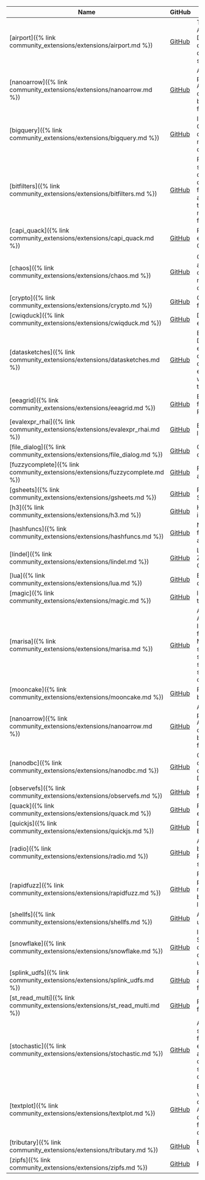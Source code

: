 |                                     Name                                     |                                             GitHub                                              |                                                                                                                    Description                                                                                                                     |
|------------------------------------------------------------------------------|-------------------------------------------------------------------------------------------------|----------------------------------------------------------------------------------------------------------------------------------------------------------------------------------------------------------------------------------------------------|
| [airport]({% link community_extensions/extensions/airport.md %})             | [<span class=github>GitHub</span>](https://github.com/query-farm/airport)                       | The Airport extension brings Arrow Flight support to DuckDB, enabling DuckDB to query, modify, and store data from Arrow Flight servers.                                                                                                           |
| [nanoarrow]({% link community_extensions/extensions/nanoarrow.md %})         | [<span class=github>GitHub</span>](https://github.com/paleolimbot/duckdb-nanoarrow)             | Allows the consumption and production of the Apache Arrow interprocess communication (IPC) format, both from files and directly from stream buffers.                                                                                               |
| [bigquery]({% link community_extensions/extensions/bigquery.md %})           | [<span class=github>GitHub</span>](https://github.com/hafenkran/duckdb-bigquery)                | Integrates DuckDB with Google BigQuery, allowing direct querying and management of BigQuery datasets                                                                                                                                               |
| [bitfilters]({% link community_extensions/extensions/bitfilters.md %})       | [<span class=github>GitHub</span>](https://github.com/query-farm/bitfilters)                    | Provides high-performance, space-efficient probabilistic data structures—including quotient, XOR, and binary fuse filters—for fast approximate set membership testing with no false negatives and configurable false positive rates.               |
| [capi_quack]({% link community_extensions/extensions/capi_quack.md %})       | [<span class=github>GitHub</span>](https://github.com/duckdb/extension-template-c)              | Provides a hello world example demo from the C/C++ C API template                                                                                                                                                                                  |
| [chaos]({% link community_extensions/extensions/chaos.md %})                 | [<span class=github>GitHub</span>](https://github.com/taniabogatsch/duckdb-chaos)               | Creates chaos! ⋆✴︎˚｡⋆ Chaos allows you to throw any type of DuckDB exception, or to raise a SIGSEGV, SIGABRT, or SIGBUS signal.                                                                                                                     |
| [crypto]({% link community_extensions/extensions/crypto.md %})               | [<span class=github>GitHub</span>](https://github.com/query-farm/crypto)                        | Cryptographic hash functions and HMAC                                                                                                                                                                                                              |
| [cwiqduck]({% link community_extensions/extensions/cwiqduck.md %})           | [<span class=github>GitHub</span>](https://github.com/cwiq-os/cwiqduck)                         | DuckDB filesystem extension for CWIQ FS                                                                                                                                                                                                            |
| [datasketches]({% link community_extensions/extensions/datasketches.md %})   | [<span class=github>GitHub</span>](https://github.com/query-farm/datasketches)                  | By utilizing the Apache DataSketches library this extension can efficiently compute approximate distinct item counts and estimations of quantiles, while allowing the sketches to be serialized.                                                   |
| [eeagrid]({% link community_extensions/extensions/eeagrid.md %})             | [<span class=github>GitHub</span>](https://github.com/ahuarte47/duckdb-eeagrid)                 | Extension that adds support for working with the EEA Reference Grid System.                                                                                                                                                                        |
| [evalexpr_rhai]({% link community_extensions/extensions/evalexpr_rhai.md %}) | [<span class=github>GitHub</span>](https://github.com/query-farm/evalexpr_rhai)                 | Evaluate the Rhai scripting language in DuckDB                                                                                                                                                                                                     |
| [file_dialog]({% link community_extensions/extensions/file_dialog.md %})     | [<span class=github>GitHub</span>](https://github.com/yutannihilation/duckdb-ext-file-dialog)   | Choose a file via native file dialog                                                                                                                                                                                                               |
| [fuzzycomplete]({% link community_extensions/extensions/fuzzycomplete.md %}) | [<span class=github>GitHub</span>](https://github.com/query-farm/fuzzycomplete)                 | Fuzzy matching based autocompletion                                                                                                                                                                                                                |
| [gsheets]({% link community_extensions/extensions/gsheets.md %})             | [<span class=github>GitHub</span>](https://github.com/evidence-dev/duckdb_gsheets)              | Read and write Google Sheets using SQL                                                                                                                                                                                                             |
| [h3]({% link community_extensions/extensions/h3.md %})                       | [<span class=github>GitHub</span>](https://github.com/isaacbrodsky/h3-duckdb)                   | Hierarchical hexagonal indexing for geospatial data                                                                                                                                                                                                |
| [hashfuncs]({% link community_extensions/extensions/hashfuncs.md %})         | [<span class=github>GitHub</span>](https://github.com/query-farm/hashfuncs)                     | Non-cryptographic hash functions, xxHash, rapidhash and Murmurhash3                                                                                                                                                                                |
| [lindel]({% link community_extensions/extensions/lindel.md %})               | [<span class=github>GitHub</span>](https://github.com/query-farm/lindel)                        | Linearization/Delinearization, Z-Order, Hilbert and Morton Curves                                                                                                                                                                                  |
| [lua]({% link community_extensions/extensions/lua.md %})                     | [<span class=github>GitHub</span>](https://github.com/isaacbrodsky/duckdb-lua)                  | Evaluate Lua scripts within queries                                                                                                                                                                                                                |
| [magic]({% link community_extensions/extensions/magic.md %})                 | [<span class=github>GitHub</span>](https://github.com/carlopi/duckdb_magic)                     | libmagic/file utilities ported to DuckDB                                                                                                                                                                                                           |
| [marisa]({% link community_extensions/extensions/marisa.md %})               | [<span class=github>GitHub</span>](https://github.com/query-farm/marisa)                        | Adds MARISA (Matching Algorithm with Recursively Implemented StorAge) trie functionality for DuckDB. MARISA is a static and space-efficient trie data structure that enables fast string lookups, prefix searches, and predictive text operations. |
| [mooncake]({% link community_extensions/extensions/mooncake.md %})           | [<span class=github>GitHub</span>](https://github.com/Mooncake-Labs/duckdb_mooncake)            | Read Iceberg tables written by moonlink in real time                                                                                                                                                                                               |
| [nanoarrow]({% link community_extensions/extensions/nanoarrow.md %})         | [<span class=github>GitHub</span>](https://github.com/paleolimbot/duckdb-nanoarrow)             | Allows the consumption and production of the Apache Arrow interprocess communication (IPC) format, both from files and directly from stream buffers.                                                                                               |
| [nanodbc]({% link community_extensions/extensions/nanodbc.md %})             | [<span class=github>GitHub</span>](https://github.com/Hugoberry/duckdb-nanodbc-extension)       | Connect to any ODBC-compatible database and query data directly from DuckDB                                                                                                                                                                        |
| [observefs]({% link community_extensions/extensions/observefs.md %})         | [<span class=github>GitHub</span>](https://github.com/dentiny/duckdb-filesystem-observability)  | Provides IO observability to filesystem                                                                                                                                                                                                            |
| [quack]({% link community_extensions/extensions/quack.md %})                 | [<span class=github>GitHub</span>](https://github.com/duckdb/extension-template)                | Provides a hello world example demo                                                                                                                                                                                                                |
| [quickjs]({% link community_extensions/extensions/quickjs.md %})             | [<span class=github>GitHub</span>](https://github.com/quackscience/duckdb-quickjs)              | DuckDB QuickJS Runtime Extension                                                                                                                                                                                                                   |
| [radio]({% link community_extensions/extensions/radio.md %})                 | [<span class=github>GitHub</span>](https://github.com/query-farm/radio)                         | Allow interaction with event buses like Websocket and Redis publish/subscribe servers.                                                                                                                                                             |
| [rapidfuzz]({% link community_extensions/extensions/rapidfuzz.md %})         | [<span class=github>GitHub</span>](https://github.com/query-farm/rapidfuzz)                     | Provides adds high-performance fuzzy string matching functions, powered by the RapidFuzz C++ library.                                                                                                                                              |
| [shellfs]({% link community_extensions/extensions/shellfs.md %})             | [<span class=github>GitHub</span>](https://github.com/query-farm/shellfs)                       | Allow shell commands to be used for input and output                                                                                                                                                                                               |
| [snowflake]({% link community_extensions/extensions/snowflake.md %})         | [<span class=github>GitHub</span>](https://github.com/iqea-ai/duckdb-snowflake)                 | Integrates DuckDB with Snowflake, allowing direct querying and management of Snowflake databases using Arrow ADBC drivers                                                                                                                          |
| [splink_udfs]({% link community_extensions/extensions/splink_udfs.md %})     | [<span class=github>GitHub</span>](https://github.com/moj-analytical-services/splink_udfs)      | Phonetic, text normalization and address matching functions for record linkage.                                                                                                                                                                    |
| [st_read_multi]({% link community_extensions/extensions/st_read_multi.md %}) | [<span class=github>GitHub</span>](https://github.com/yutannihilation/duckdb-ext-st-read-multi) | Read multiple geospatial files                                                                                                                                                                                                                     |
| [stochastic]({% link community_extensions/extensions/stochastic.md %})       | [<span class=github>GitHub</span>](https://github.com/query-farm/stochastic)                    | Add comprehensive statistical distribution functions to DuckDB, enabling advanced statistical analysis, probability calculations, and random sampling directly within SQL queries.                                                                 |
| [textplot]({% link community_extensions/extensions/textplot.md %})           | [<span class=github>GitHub</span>](https://github.com/query-farm/textplot)                      | Enables text-based data visualization directly in SQL queries, including ASCII/Unicode bar charts, density plots, and sparklines for lightweight analytics and dashboards.                                                                         |
| [tributary]({% link community_extensions/extensions/tributary.md %})         | [<span class=github>GitHub</span>](https://github.com/query-farm/tributary)                     | Enable DuckDB to interact with Apache Kafka                                                                                                                                                                                                        |
| [zipfs]({% link community_extensions/extensions/zipfs.md %})                 | [<span class=github>GitHub</span>](https://github.com/isaacbrodsky/duckdb-zipfs)                | Read files within zip archives                                                                                                                                                                                                                     |
